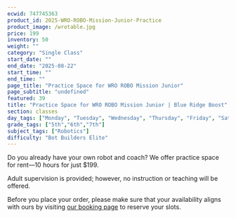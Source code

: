 ```yaml
---
ecwid: 747745363
product_id: 2025-WRO-ROBO-Mission-Junior-Practice
product_image: /wrotable.jpg
price: 199
inventory: 50
weight: ""
category: "Single Class"
start_date: ""
end_date: "2025-08-22"
start_time: ""
end_time: ""
page_title: "Practice Space for WRO ROBO Mission Junior"
page_subtitle: "undefined"
featured: 39
title: "Practice Space for WRO ROBO Mission Junior | Blue Ridge Boost"
section: classes
day_tags: ["Monday", "Tuesday", "Wednesday", "Thursday", "Friday", "Saturday", "Sunday"]
grade_tags: ["5th","6th","7th"]
subject_tags: ["Robotics"]
difficulty: "Bot Builders Elite"
---
```

<p>Do you already have your own robot and coach? We offer practice space for rent—10 hours for just $199.</p><p>Adult supervision is provided; however, no instruction or teaching will be offered.</p><p>Before you place your order, please make sure that your availability aligns with ours by visiting <a href="https://blueridgeboost-wro-robomission-junior.youcanbook.me" target="_blank">our booking page</a> to reserve your slots.<br></p>
